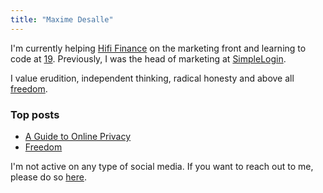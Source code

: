 ```yaml
---
title: "Maxime Desalle"
---
```


I'm currently helping [Hifi Finance](https://hifi.finance) on the marketing front and learning to code at [19](https://s19.be). Previously, I was the head of marketing at [SimpleLogin](https://simplelogin.io).

I value erudition, independent thinking, radical honesty and above all [freedom](https://maxdesalle.com/freedom).

### Top posts

- [A Guide to Online Privacy](/privacy-how-to-get-off-the-radar-with-ease/)
- [Freedom](/freedom/)

I'm not active on any type of social media. If you want to reach out to me, please do so [here](https://maxdesalle.com/contact/).

